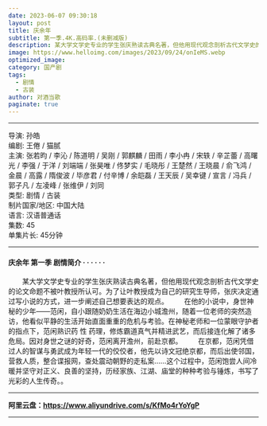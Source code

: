 ```yaml
---
date: 2023-06-07 09:30:18
layout: post
title: 庆余年
subtitle: 第一季.4K.高码率.(未删减版)
description: 某大学文学史专业的学生张庆熟读古典名著，但他用现代观念剖析古代文学史的论文命题不被叶教授所认可。为了让叶教授成为自己的研究生导师，张庆决定通过写小说的方式，进一步阐述自己想要表达的观点...
image: https://www.helloimg.com/images/2023/09/24/onIeMS.webp
optimized_image: 
category: 国产剧
tags:
  - 剧情
  - 古装
author: 对酒当歌
paginate: true
---
```



---

导演: 孙皓  
编剧: 王倦 / 猫腻  
主演: 张若昀 / 李沁 / 陈道明 / 吴刚 / 郭麒麟 / 田雨 / 李小冉 / 宋轶 / 辛芷蕾 / 高曙光 / 李强 / 于洋 / 刘端端 / 张昊唯 / 佟梦实 / 毛晓彤 / 王楚然 / 王晓晨 / 俞飞鸿 / 金晨 / 高露 / 隋俊波 / 毕彦君 / 付辛博 / 余皑磊 / 王天辰 / 吴幸键 / 宣言 / 冯兵 / 郭子凡 / 左凌峰 / 张维伊 / 刘同  
类型: 剧情 / 古装  
制片国家/地区: 中国大陆  
语言: 汉语普通话  
集数: 45  
单集片长: 45分钟  

---

#### 庆余年 第一季 剧情简介 · · · · · ·

　　某大学文学史专业的学生张庆熟读古典名著，但他用现代观念剖析古代文学史的论文命题不被叶教授所认可。为了让叶教授成为自己的研究生导师，张庆决定通过写小说的方式，进一步阐述自己想要表达的观点。
　　在他的小说中，身世神秘的少年——范闲，自小跟随奶奶生活在海边小城澹州，随着一位老师的突然造访，他看似平静的生活开始直面重重的危机与考验。在神秘老师和一位蒙眼守护者的指点下，范闲熟识药 性 药理，修炼霸道真气并精进武艺，而后接连化解了诸多危局。因对身世之谜的好奇，范闲离开澹州，前赴京都。
　　在京都，范闲凭借过人的智谋与勇武成为年轻一代的佼佼者，他先以诗文冠绝京都，而后出使邻国，营救人质，整合谍报网，查处震动朝野的走私案……这个过程中，范闲饱尝人间冷暖并坚守对正义、良善的坚持，历经家族、江湖、庙堂的种种考验与锤炼，书写了光彩的人生传奇。。

---

**阿里云盘：<https://www.aliyundrive.com/s/KfMo4rYoYgP>**

---
